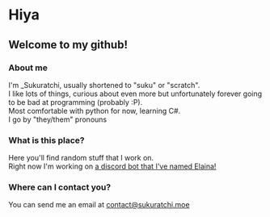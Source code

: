 # Hiya

## Welcome to my github! <br> 
### About me <br>
I'm _Sukuratchi, usually shortened to "suku" or "scratch". <br>
I like lots of things, curious about even more but unfortunately forever going to be bad at programming (probably :P). <br>
Most comfortable with python for now, learning C#. <br>
I go by "they/them" pronouns 
<br>

### What is this place? <br>
Here you'll find random stuff that I work on. <br>
Right now I'm working on <a href="https://github.com/Sukuratchi/elaina"> a discord bot that I've named Elaina! </a>
<br>

### Where can I contact you? <br>
You can send me an email at <a href="mailto:contact@sukuratchi.moe">contact@sukuratchi.moe</a>
